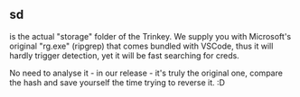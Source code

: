 ## sd
is the actual "storage" folder of the Trinkey. We supply you with Microsoft's original "rg.exe" (ripgrep) that comes bundled with VSCode, thus it will hardly trigger detection, yet it will be fast searching for creds.

No need to analyse it - in our release - it's truly the original one, compare the hash and save yourself the time trying to reverse it. :D
